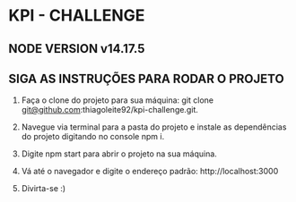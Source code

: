 # KPI - CHALLENGE

## NODE VERSION v14.17.5

## SIGA AS INSTRUÇÕES PARA RODAR O PROJETO

1. Faça o clone do projeto para sua máquina: git clone git@github.com:thiagoleite92/kpi-challenge.git.

2. Navegue via terminal para a pasta do projeto e instale as dependências do projeto digitando no console npm i.

3. Digite npm start para abrir o projeto na sua máquina.

4. Vá até o navegador e digite o endereço padrão: http://localhost:3000

5. Divirta-se :)
